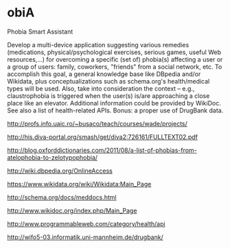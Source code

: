 # obiA
Phobia Smart Assistant

Develop a multi-device application suggesting various remedies (medications, physical/psychological exercises, serious games, useful Web resources,...) for overcoming a specific (set of) phobia(s) affecting a user or a group of users: family, coworkers, "friends" from a social network, etc. To accomplish this goal, a general knowledge base like DBpedia and/or Wikidata, plus conceptualizations such as schema.org's health/medical types will be used. Also, take into consideration the context – e.g., claustrophobia is triggered when the user(s) is/are approaching a close place like an elevator. Additional information could be provided by WikiDoc. See also a list of health-related APIs. Bonus: a proper use of DrugBank data.

http://profs.info.uaic.ro/~busaco/teach/courses/wade/projects/

http://his.diva-portal.org/smash/get/diva2:726161/FULLTEXT02.pdf

http://blog.oxforddictionaries.com/2011/08/a-list-of-phobias-from-atelophobia-to-zelotypophobia/

http://wiki.dbpedia.org/OnlineAccess

https://www.wikidata.org/wiki/Wikidata:Main_Page

http://schema.org/docs/meddocs.html

http://www.wikidoc.org/index.php/Main_Page

http://www.programmableweb.com/category/health/api

http://wifo5-03.informatik.uni-mannheim.de/drugbank/
